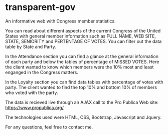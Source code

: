 # transparent-gov
An informative web with Congress member statistics.

You can read about different aspects of the current Congress of the United States with general member information such as 
FULL NAME, WEB SITE, STATE, SENIORITY and PERTENTAGE OF VOTES. You can filter out the data table by State and Party. 

In the Attendance section you can find a glance at the general information of each party and below the tables of percentage of 
MISSED VOTES. Here the client wanted to know which members were the 10% most and least enganged in the Congress matters. 

In the Loyalty section you can find data tables with percentage of votes with party. The client wanted to find the top 10% and bottom 
10% of members who voted with the party. 

The data is recieved live through an AJAX call to the Pro Publica Web site: https://www.propublica.org/

The technologies used were HTML, CSS, Bootstrap, Javascript and Jquery. 

For any questions, feel free to contact me. 


